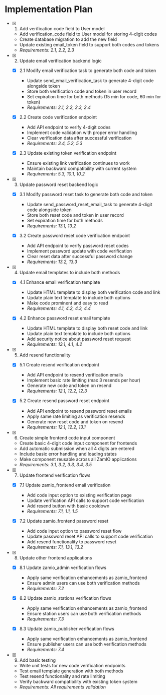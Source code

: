 # Implementation Plan

- [x] 1. Add verification code field to User model

  - Add verification_code field to User model for storing 4-digit codes
  - Create database migration to add the new field
  - Update existing email_token field to support both codes and tokens
  - _Requirements: 2.1, 2.2, 2.3_

- [x] 2. Update email verification backend logic

  - [x] 2.1 Modify email verification task to generate both code and token

    - Update send_email_verification_task to generate 4-digit code alongside token
    - Store both verification code and token in user record
    - Set expiration time for both methods (15 min for code, 60 min for token)
    - _Requirements: 2.1, 2.2, 2.3, 2.4_

  - [x] 2.2 Create code verification endpoint

    - Add API endpoint to verify 4-digit codes
    - Implement code validation with proper error handling
    - Clear verification data after successful verification
    - _Requirements: 3.4, 5.2, 5.3_

  - [x] 2.3 Update existing token verification endpoint

    - Ensure existing link verification continues to work
    - Maintain backward compatibility with current system
    - _Requirements: 5.3, 10.1, 10.2_

- [x] 3. Update password reset backend logic

  - [x] 3.1 Modify password reset task to generate both code and token

    - Update send_password_reset_email_task to generate 4-digit code alongside token
    - Store both reset code and token in user record
    - Set expiration time for both methods
    - _Requirements: 13.1, 13.2_

  - [x] 3.2 Create password reset code verification endpoint

    - Add API endpoint to verify password reset codes
    - Implement password update with code verification
    - Clear reset data after successful password change
    - _Requirements: 13.2, 13.3_

- [x] 4. Update email templates to include both methods

  - [x] 4.1 Enhance email verification template

    - Update HTML template to display both verification code and link
    - Update plain text template to include both options
    - Make code prominent and easy to read
    - _Requirements: 4.1, 4.2, 4.3, 4.4_

  - [x] 4.2 Enhance password reset email template

    - Update HTML template to display both reset code and link
    - Update plain text template to include both options
    - Add security notice about password reset request
    - _Requirements: 13.1, 4.1, 4.2_

- [x] 5. Add resend functionality

  - [x] 5.1 Create resend verification endpoint

    - Add API endpoint to resend verification emails
    - Implement basic rate limiting (max 3 resends per hour)
    - Generate new code and token on resend
    - _Requirements: 12.1, 12.2, 12.3_

  - [x] 5.2 Create resend password reset endpoint

    - Add API endpoint to resend password reset emails
    - Apply same rate limiting as verification resends
    - Generate new reset code and token on resend
    - _Requirements: 12.1, 12.2, 13.1_

- [x] 6. Create simple frontend code input component

  - Create basic 4-digit code input component for frontends
  - Add automatic submission when all 4 digits are entered
  - Include basic error handling and loading states
  - Make component reusable across all ZamIO applications
  - _Requirements: 3.1, 3.2, 3.3, 3.4, 3.5_

- [x] 7. Update frontend verification flows

  - [x] 7.1 Update zamio_frontend email verification

    - Add code input option to existing verification page
    - Update verification API calls to support code verification
    - Add resend button with basic cooldown
    - _Requirements: 7.1, 1.1, 1.5_

  - [x] 7.2 Update zamio_frontend password reset

    - Add code input option to password reset flow
    - Update password reset API calls to support code verification
    - Add resend functionality to password reset
    - _Requirements: 7.1, 13.1, 13.2_

- [x] 8. Update other frontend applications

  - [x] 8.1 Update zamio_admin verification flows

    - Apply same verification enhancements as zamio_frontend
    - Ensure admin users can use both verification methods
    - _Requirements: 7.2_

  - [x] 8.2 Update zamio_stations verification flows

    - Apply same verification enhancements as zamio_frontend
    - Ensure station users can use both verification methods
    - _Requirements: 7.3_

  - [x] 8.3 Update zamio_publisher verification flows

    - Apply same verification enhancements as zamio_frontend
    - Ensure publisher users can use both verification methods
    - _Requirements: 7.4_

- [x] 9. Add basic testing


  - Write unit tests for new code verification endpoints
  - Test email template generation with both methods
  - Test resend functionality and rate limiting
  - Verify backward compatibility with existing token system
  - _Requirements: All requirements validation_
